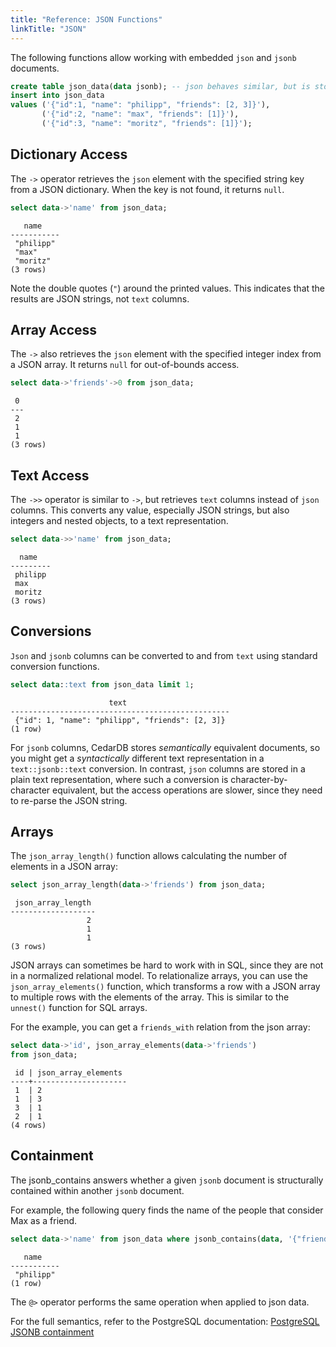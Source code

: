 ```yaml
---
title: "Reference: JSON Functions"
linkTitle: "JSON"
---
```


The following functions allow working with embedded `json` and `jsonb` documents.

```sql
create table json_data(data jsonb); -- json behaves similar, but is stored in plain text
insert into json_data
values ('{"id":1, "name": "philipp", "friends": [2, 3]}'),
       ('{"id":2, "name": "max", "friends": [1]}'),
       ('{"id":3, "name": "moritz", "friends": [1]}');
```

## Dictionary Access

The `->` operator retrieves the `json` element with the specified string key from a JSON dictionary.
When the key is not found, it returns `null`.

```sql
select data->'name' from json_data;
```

```
   name    
-----------
 "philipp"
 "max"
 "moritz"
(3 rows)
```

Note the double quotes (`"`) around the printed values.
This indicates that the results are JSON strings, not `text` columns.

## Array Access

The `->` also retrieves the `json` element with the specified integer index from a JSON array.
It returns `null` for out-of-bounds access.

```sql
select data->'friends'->0 from json_data;
```

```
 0 
---
 2
 1
 1
(3 rows)
```

## Text Access

The `->>` operator is similar to `->`, but retrieves `text` columns instead of `json` columns.
This converts any value, especially JSON strings, but also integers and nested objects, to a text representation.

```sql
select data->>'name' from json_data;
```

```
  name   
---------
 philipp
 max
 moritz
(3 rows)
```

## Conversions

`Json` and `jsonb` columns can be converted to and from `text` using standard conversion functions.

```sql
select data::text from json_data limit 1;
```

```
                      text                       
-------------------------------------------------
 {"id": 1, "name": "philipp", "friends": [2, 3]}
(1 row)
```

For `jsonb` columns, CedarDB stores *semantically* equivalent documents, so you might get a *syntactically* different
text representation in a `text::jsonb::text` conversion.
In contrast, `json` columns are stored in a plain text representation, where such a conversion is character-by-character
equivalent, but the access operations are slower, since they need to re-parse the JSON string.

## Arrays

The `json_array_length()` function allows calculating the number of elements in a JSON array:

```sql
select json_array_length(data->'friends') from json_data;
```

```
 json_array_length 
-------------------
                 2
                 1
                 1
(3 rows)
```

JSON arrays can sometimes be hard to work with in SQL, since they are not in a normalized relational model.
To relationalize arrays, you can use the `json_array_elements()` function, which transforms a row with a JSON array to
multiple rows with the elements of the array.
This is similar to the `unnest()` function for SQL arrays.

For the example, you can get a `friends_with` relation from the json array:

```sql
select data->'id', json_array_elements(data->'friends')
from json_data;
```

```
 id | json_array_elements 
----+---------------------
 1  | 2
 1  | 3
 3  | 1
 2  | 1
(4 rows)
```

## Containment
The jsonb_contains answers whether a given `jsonb` document is structurally contained within another `jsonb` document.

For example, the following query finds the name of the people that consider Max as a friend.
```sql
select data->'name' from json_data where jsonb_contains(data, '{"friends": [2]}');
```
```
   name    
-----------
 "philipp"
(1 row)
```

The `@>` operator performs the same operation when applied to json data. 

For the full semantics, refer to the PostgreSQL documentation: [PostgreSQL JSONB containment](https://www.postgresql.org/docs/17/datatype-json.html#JSON-CONTAINMENT)
